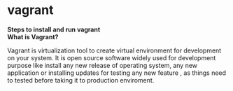 # vagrant
<b>Steps to install and run vagrant</b>
<br />
<b>What is Vagrant?</b>
<p>Vagrant is virtualization tool to create virtual environment for development on your system. It is open source software widely used for development purpose like install any new release of operating system, any new application or installing updates for testing any new feature , as things need to tested before taking it to production enviroment.</p>
